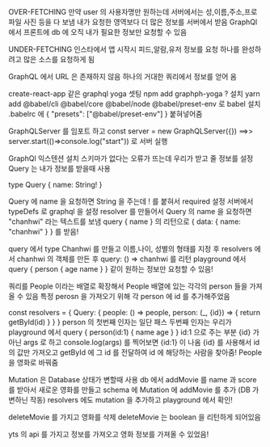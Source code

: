 OVER-FETCHING
만약 user 의 사용자명만 원하는데 서버에서는 성,이름,주소,프로파일 사진 등을 다 보냄
내가 요청한 영역보다 더 많은 정보를 서버에서 받음
GraphQl 에서 프론트에 db 에 오직 내가 필요한 정보만 요청할 수 있음

UNDER-FETCHING
인스타에서 앱 시작시 피드,알람,유저 정보를 요청
하나를 완성하려고 많은 소스를 요청하게 됨

GraphQL 에서 URL 은 존재하지 않음
하나의 거대한 쿼리에서 정보를 얻어 옴 

create-react-app 같은 graphql yoga 셋팅
npm add graphph-yoga ? 설치
yarn add @babel/cli @babel/core @babel/node @babel/preset-env 로 babel 설치
.babelrc 에 {
    "presets": ["@babel/preset-env"]
}
붙혀넣어줌

GraphQLServer 를 임포트 하고 const server = new GraphQLServer({}) ==>> server.start(()=>console.log("start")) 로 서버 실행

GraphQl 익스텐션 설치 
스키마가 없다는 오류가 뜨는데 우리가 받고 줄 정보를 설정
Query 는 내가 정보를 받을때 사용 

type Query {
    name: String!
}

Query 에 name 을 요청하면 String 을 주는데 ! 를 붙혀서 required 설정
서버에서 typeDefs 로 graphql 을 설정
resolver 를 만들어서 Query 의 name 을 요청하면 "chanhwi" 라는 텍스트를 보냄
query {
    name
}
의 리턴으로 
{
    data: {
        name: "chanhwi"
    }
} 를 받음!


query 에서 type Chanhwi 를 만들고 이름,나이, 성별의 형태를 지정 후 resolvers 에서  chanhwi 의 객체를 만든 후 query: () => chanhwi 를 리턴
playground 에서 query {
    person {
        age
        name 
    }
} 같이 원하는 정보만 요청할 수 있음!

쿼리를 People 이라는 배열로 확장해서 People 배열에 있는 각각의 person 들을 가져올 수 있음
특정 perosn 을 가져오기 위해 각 person 에 id 를 추가해주었음

const resolvers = {
    Query: {
        people: () => people,
        person: (_, {id}) => {
            return getById(id)
        }
    }
}
person 의 첫번째 인자는 일단 패스 두번째 인자는 우리가 playground 에서 
query {
  person(id:1) {
    name
    age
  }
}
id:1 으로 주는 부분 {id} 가 아닌 args 로 하고 console.log(args) 를 찍어보면 {id:1} 이 나옴 {id} 를 사용해서 id 의 값만 가져오고
getById 에 그 id 를 전달하여 id 에 해당하는 사람을 찾아줌!
People 을 영화로 바꿔줌

Mutation 은 Database 상태가 변할때 사용
db 에서 addMovie 를 name 과 score 를 받아서 새로운 영화를 만들고 schema 에 Mutation 에 addMovie 를 추가 (DB 가 변하닌 작동)
resolvers 에도 mutation 을 추가하고 playground 에서 확인!

deleteMovie 를 가지고 영화를 삭제 deleteMovie 는 boolean 을 리턴하게 되어있음


yts 의 api 를 가지고 정보를 가져오고 영화 정보를 가져올 수 있었음!